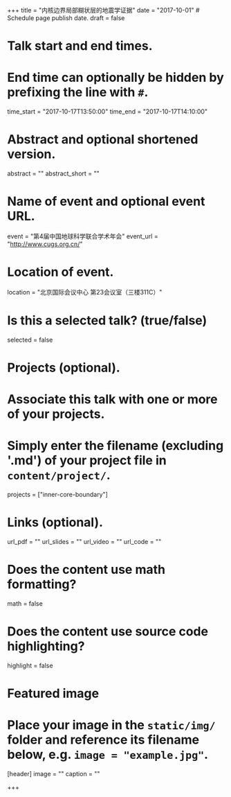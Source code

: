 +++
title = "内核边界局部糊状层的地震学证据"
date = "2017-10-01" # Schedule page publish date.
draft = false

# Talk start and end times.
#   End time can optionally be hidden by prefixing the line with `#`.
time_start = "2017-10-17T13:50:00"
time_end = "2017-10-17T14:10:00"

# Abstract and optional shortened version.
abstract = ""
abstract_short = ""

# Name of event and optional event URL.
event = "第4届中国地球科学联合学术年会"
event_url = "http://www.cugs.org.cn/"

# Location of event.
location = "北京国际会议中心 第23会议室（三楼311C）"

# Is this a selected talk? (true/false)
selected = false

# Projects (optional).
#   Associate this talk with one or more of your projects.
#   Simply enter the filename (excluding '.md') of your project file in `content/project/`.
projects = ["inner-core-boundary"]

# Links (optional).
url_pdf = ""
url_slides = ""
url_video = ""
url_code = ""

# Does the content use math formatting?
math = false

# Does the content use source code highlighting?
highlight = false

# Featured image
# Place your image in the `static/img/` folder and reference its filename below, e.g. `image = "example.jpg"`.
[header]
image = ""
caption = ""

+++
